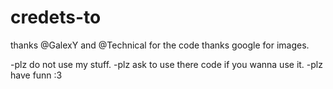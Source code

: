 # credets-to
thanks @GalexY and @Technical for the code
thanks google for images.


-plz do not use my stuff.
-plz ask to use there code if you wanna use it.
-plz have funn :3 
